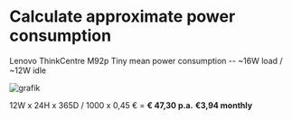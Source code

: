 # Calculate approximate power consumption

Lenovo ThinkCentre M92p Tiny mean power consumption -- ~16W load / ~12W idle

![grafik](https://user-images.githubusercontent.com/54933878/234381791-68f44d8a-0b6c-4365-9f98-bdf89bcda73f.png)

12W x 24H x 365D / 1000 x 0,45 € = **€ 47,30 p.a.** **€3,94 monthly**

